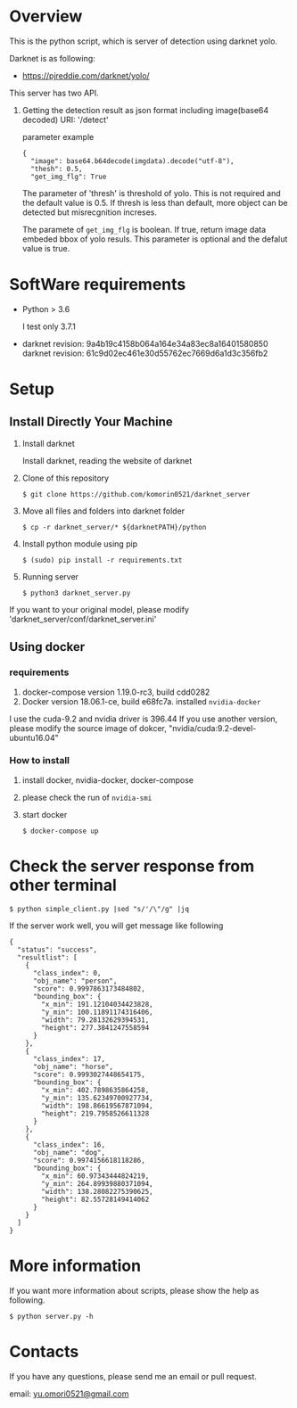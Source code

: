 # Overview
This is the python script, which is server of detection using darknet yolo.

Darknet is as following:
 - https://pjreddie.com/darknet/yolo/

This server has two API.

1. Getting the detection result as json format including image(base64 decoded)
    URI: '/detect'

    parameter example
    ```
    {
      "image": base64.b64decode(imgdata).decode("utf-8"),
      "thesh": 0.5,
      "get_img_flg": True
    ```

    The parameter of 'thresh' is threshold of yolo.
    This is not required and the default value is 0.5.
    If thresh is less than default, more object can be detected but misrecgnition increses.

    The paramete of `get_img_flg` is boolean.
    If true, return image data embeded bbox of yolo resuls.
    This parameter is optional and the defalut value is true.

# SoftWare requirements
- Python > 3.6

    I test only 3.7.1

- darknet revision: 9a4b19c4158b064a164e34a83ec8a16401580850
  darknet revision: 61c9d02ec461e30d55762ec7669d6a1d3c356fb2

# Setup
## Install Directly Your Machine
1. Install darknet

    Install darknet, reading the website of darknet

2. Clone of this repository

    `$ git clone https://github.com/komorin0521/darknet_server`

3. Move all files and folders into darknet folder

    `$ cp -r darknet_server/* ${darknetPATH}/python`

4. Install python module using pip

    `$ (sudo) pip install -r requirements.txt`

5. Running server

    `$ python3 darknet_server.py`


If you want to your original model,
please modify 'darknet_server/conf/darknet_server.ini'


## Using docker

### requirements
1. docker-compose version 1.19.0-rc3, build cdd0282
2. Docker version 18.06.1-ce, build e68fc7a. 
    installed `nvidia-docker`

I use the cuda-9.2 and nvidia driver is 396.44
If you use another version, please modify the source image of dokcer,
"nvidia/cuda:9.2-devel-ubuntu16.04"


### How to install
1. install docker, nvidia-docker, docker-compose
2. please check the run of `nvidia-smi`
3. start docker

   ```
   $ docker-compose up
   ```

# Check the server response from other terminal

```
$ python simple_client.py |sed "s/'/\"/g" |jq
```

If the server work well, you will get message like following

```
{
  "status": "success",
  "resultlist": [
    {
      "class_index": 0,
      "obj_name": "person",
      "score": 0.9997863173484802,
      "bounding_box": {
        "x_min": 191.12104034423828,
        "y_min": 100.11891174316406,
        "width": 79.28132629394531,
        "height": 277.3841247558594
      }
    },
    {
      "class_index": 17,
      "obj_name": "horse",
      "score": 0.9993027448654175,
      "bounding_box": {
        "x_min": 402.7898635864258,
        "y_min": 135.62349700927734,
        "width": 198.86619567871094,
        "height": 219.7958526611328
      }
    },
    {
      "class_index": 16,
      "obj_name": "dog",
      "score": 0.9974156618118286,
      "bounding_box": {
        "x_min": 60.97343444824219,
        "y_min": 264.89939880371094,
        "width": 138.28082275390625,
        "height": 82.55728149414062
      }
    }
  ]
}
```

# More information
If you want more information about scripts, please show the help as following.

`$ python server.py -h`

# Contacts
If you have any questions, please send me an email or pull request.

email: yu.omori0521@gmail.com
